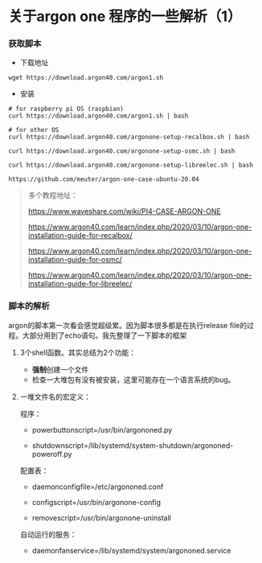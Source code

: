 # 关于argon one 程序的一些解析（1）



### 获取脚本

* 下载地址

```
wget https://download.argon40.com/argon1.sh

```

* 安装

```
# for raspberry pi OS (raspbian)
curl https://download.argon40.com/argon1.sh | bash 

# for other OS
curl https://download.argon40.com/argonone-setup-recalbox.sh | bash

curl https://download.argon40.com/argonone-setup-osmc.sh | bash

curl https://download.argon40.com/argonone-setup-libreelec.sh | bash

https://github.com/meuter/argon-one-case-ubuntu-20.04

```

> 多个教程地址：
>
>  https://www.waveshare.com/wiki/PI4-CASE-ARGON-ONE 
>
>  https://www.argon40.com/learn/index.php/2020/03/10/argon-one-installation-guide-for-recalbox/ 
>
>  https://www.argon40.com/learn/index.php/2020/03/10/argon-one-installation-guide-for-osmc/ 
>
>  https://www.argon40.com/learn/index.php/2020/03/10/argon-one-installation-guide-for-libreelec/ 



### 脚本的解析

argon的脚本第一次看会感觉超级累。因为脚本很多都是在执行release file的过程。大部分用到了echo语句。我先整理了一下脚本的框架

1. 3个shell函数。其实总结为2个功能：
   * **强制**创建一个文件
   * 检查一大堆包有没有被安装，这里可能存在一个语言系统的bug。
   
2. 一堆文件名的宏定义：

   程序：

   * powerbuttonscript=/usr/bin/argononed.py

   * shutdownscript=/lib/systemd/system-shutdown/argononed-poweroff.py

   配置表：

   * daemonconfigfile=/etc/argononed.conf

   * configscript=/usr/bin/argonone-config

   * removescript=/usr/bin/argonone-uninstall

   自动运行的服务：

   * daemonfanservice=/lib/systemd/system/argononed.service



